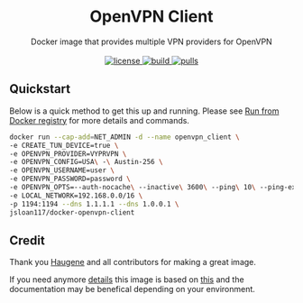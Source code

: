 <h1 align="center">
  OpenVPN Client
</h1>

<p align="center">
  Docker image that provides multiple VPN providers for OpenVPN
  <br><br>

  <a href="https://github.com/jsloan117/docker-deluge/blob/master/LICENSE">
    <img alt="license" src="https://img.shields.io/badge/License-GPLv3-blue.svg" />
  </a>
  <a href="https://travis-ci.com/jsloan117/docker-openvpn-client">
    <img alt="build" src="https://travis-ci.com/jsloan117/docker-openvpn-client.svg?branch=master" />
  </a>
  <a href="https://hub.docker.com/repository/docker/jsloan117/docker-openvpn-client">
    <img alt="pulls" src="https://img.shields.io/docker/pulls/jsloan117/docker-openvpn-client.svg" />
  </a>
</p>

## Quickstart

Below is a quick method to get this up and running. Please see [Run from Docker registry](http://jsloan117.github.io/docker-openvpn-client/run-from-docker-registry) for more details and commands.

```bash
docker run --cap-add=NET_ADMIN -d --name openvpn_client \
-e CREATE_TUN_DEVICE=true \
-e OPENVPN_PROVIDER=VYPRVPN \
-e OPENVPN_CONFIG=USA\ -\ Austin-256 \
-e OPENVPN_USERNAME=user \
-e OPENVPN_PASSWORD=password \
-e OPENVPN_OPTS=--auth-nocache\ --inactive\ 3600\ --ping\ 10\ --ping-exit\ 60 \
-e LOCAL_NETWORK=192.168.0.0/16 \
-p 1194:1194 --dns 1.1.1.1 --dns 1.0.0.1 \
jsloan117/docker-openvpn-client
```

## Credit

Thank you [Haugene](https://github.com/haugene) and all contributors for making a great image.

If you need anymore [details](https://haugene.github.io/docker-transmission-openvpn) this image is based on [this](https://github.com/haugene/docker-transmission-openvpn) and the documentation may be benefical depending on your environment.
